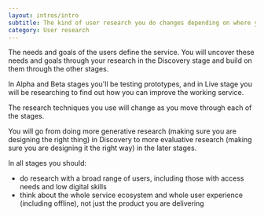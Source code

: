 ```yaml
---
layout: intros/intro
subtitle: The kind of user research you do changes depending on where you are in the service design and delivery process.
category: User research
---
```


The needs and goals of the users define the service. You will uncover these needs and goals through your research in the Discovery stage and build on them through the other stages.

In Alpha and Beta stages you'll be testing prototypes, and in Live stage you will be researching to find out how you can improve the working service.

The research techniques you use will change as you move through each of the stages.

You will go from doing more generative research (making sure you are designing the right thing) in Discovery to more evaluative research (making sure you are designing it the right way) in the later stages.

In all stages you should:
- do research with a broad range of users, including those with access needs and low digital skills
- think about the whole service ecosystem and whole user experience (including offline), not just the product you are delivering
